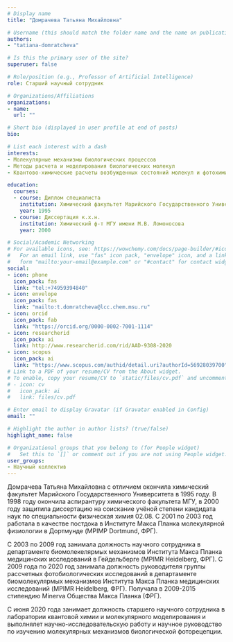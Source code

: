 ```yaml
---
# Display name
title: "Домрачева Татьяна Михайловна"

# Username (this should match the folder name and the name on publications)
authors:
- "tatiana-domratcheva"

# Is this the primary user of the site?
superuser: false

# Role/position (e.g., Professor of Artificial Intelligence)
role: Старший научный сотрудник

# Organizations/Affiliations
organizations:
- name: 
  url: ""

# Short bio (displayed in user profile at end of posts)
bio: 

# List each interest with a dash
interests:
- Молекулярные механизмы биологических процессов
- Методы расчета и моделирования биологических молекул
- Квантово-химические расчеты возбужденных состояний молекул и фотохимических реакций

education:
  courses:
  - course: Диплом специалиста
    institution: Химический факультет Марийского Государственного Университета
    year: 1995
  - course: Диссертация к.х.н.
    institution: Химический ф-т МГУ имени М.В. Ломоносова
    year: 2000

# Social/Academic Networking
# For available icons, see: https://wowchemy.com/docs/page-builder/#icons
#   For an email link, use "fas" icon pack, "envelope" icon, and a link in the
#   form "mailto:your-email@example.com" or "#contact" for contact widget.
social:
- icon: phone
  icon_pack: fas
  link: "tel:+74959394840"
- icon: envelope
  icon_pack: fas
  link: "mailto:t.domratcheva@lcc.chem.msu.ru"
- icon: orcid
  icon_pack: fab
  link: "https://orcid.org/0000-0002-7001-1114"
- icon: researcherid
  icon_pack: ai
  link: http://www.researcherid.com/rid/AAD-9308-2020
- icon: scopus
  icon_pack: ai
  link: "https://www.scopus.com/authid/detail.uri?authorId=56928039700"
# Link to a PDF of your resume/CV from the About widget.
# To enable, copy your resume/CV to `static/files/cv.pdf` and uncomment the lines below.
# - icon: cv
#   icon_pack: ai
#   link: files/cv.pdf

# Enter email to display Gravatar (if Gravatar enabled in Config)
email: ""

# Highlight the author in author lists? (true/false)
highlight_name: false

# Organizational groups that you belong to (for People widget)
#   Set this to `[]` or comment out if you are not using People widget.
user_groups:
- Научный коллектив
---
```

Домрачева Татьяна Михайловна с отличием окончила химический факультет Марийского Государственного Университета в 1995 году. В 1998 году окончила аспирантуру химического факультета МГУ, в 2000 году защитила диссертацию на соискание учёной степени кандидата наук по специальности физическая химия 02.08. С 2001 по 2003 год работала в качестве постдока в Институте Макса Планка молекулярной физиологии в Дортмунде (MPIMP Dortmund, ФРГ).

С 2003 по 2009 год занимала должность научного сотрудника в департаменте биомолекелярмых механизмов Института Макса Планка медицинских исследований в Гейдельберге (MPIMR Heidelberg, ФРГ). С 2009 года по 2020 год занимала должность руководителя группы рассчетных фотобиологических исследований в департаменте биомолекулярмых механизмов Института Макса Планка медицинских исследований (MPIMR Heidelberg, ФРГ). Получала в 2009-2015 стипендию Minerva Общества Макса Планка (ФРГ).

С июня 2020 года занимает должность старшего научного сотрудника в лаборатории квантовой химии и молекулярного моделирования и выполнялет научно-исследовательскую работу и научное руководство по изучению молекулярных механизмов биологической фоторецепции.